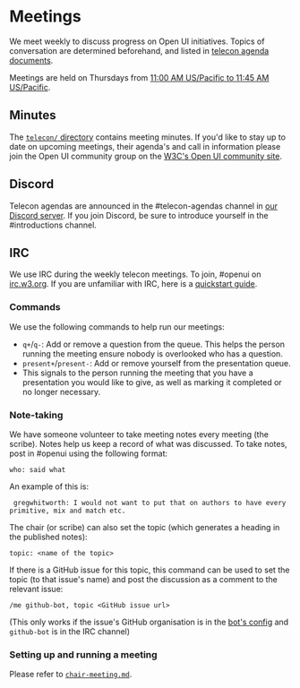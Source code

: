 # Meetings

We meet weekly to discuss progress on Open UI initiatives. Topics of
conversation are determined beforehand, and listed in
[telecon agenda documents](https://github.com/openui/open-ui/tree/main/meetings/telecon).

Meetings are held on Thursdays from [11:00 AM US/Pacific to 11:45 AM US/Pacific](https://www.worldtimebuddy.com/).

## Minutes

The [`telecon/` directory](https://github.com/openui/open-ui/tree/main/meetings/telecon) contains meeting minutes. If you'd like to stay up to date on upcoming
meetings, their agenda's and call in information please join the Open UI community group on the [W3C's Open UI community site](https://www.w3.org/community/open-ui/).

## Discord

Telecon agendas are announced in the #telecon-agendas channel in [our Discord
server](https://discord.com/invite/DEWjhSw). If you join Discord, be sure to introduce
yourself in the #introductions channel.

## IRC

We use IRC during the weekly telecon meetings. To join, #openui on
[irc.w3.org](http://irc.w3.org/). If you are unfamiliar with IRC, here is a
[quickstart guide](https://opensource.com/article/16/6/irc-quickstart-guide).

### Commands

We use the following commands to help run our meetings:

- `q+`/`q-`: Add or remove a question from the queue. This helps the person
running the meeting ensure nobody is overlooked who has a question.
- `present+`/`present-`: Add or remove yourself from the presentation queue.
- This signals to the person running the meeting that you have a presentation
    you would like to give, as well as marking it completed or no longer
    necessary.

### Note-taking

We have someone volunteer to take meeting notes every meeting (the scribe). Notes help us
keep a record of what was discussed. To take notes, post in #openui using the following format:

```
who: said what
```

An example of this is:

```
 gregwhitworth: I would not want to put that on authors to have every primitive, mix and match etc.
```

The chair (or scribe) can also set the topic (which generates a heading in the published notes): 

```
topic: <name of the topic>
```

If there is a GitHub issue for this topic, this command can be used to set the topic (to that issue's name) and post the discussion as a comment to the relevant issue:

```
/me github-bot, topic <GitHub issue url>
```

(This only works if the issue's GitHub organisation is in the [bot's config](https://github.com/dbaron/wgmeeting-github-ircbot/blob/main/src/config.toml) and `github-bot` is in the IRC channel)

### Setting up and running a meeting

Please refer to [`chair-meeting.md`](https://github.com/openui/open-ui/blob/main/meetings/telecon/chair-meeting.md).
